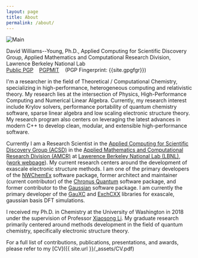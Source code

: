 ```yaml
---
layout: page
title: About
permalink: /about/
---
```

![Main]({{site.url}}/_assets/profile.jpg)

David Williams--Young, Ph.D., Applied Computing for Scientific Discovery Group, Applied Mathematics and Computational Research Division, Lawrence Berkeley National Lab 
<br>[Public PGP]({{site.url}}/_assets/dbwy_pub.txt) &nbsp;&nbsp; 
[PGPMIT](http://pgp.mit.edu/pks/lookup?op=vindex&search=0x8160257273C4F947) &nbsp;&nbsp;
(PGP Fingerprint: {{site.gpgfgr}})

I'm a researcher in the field of Theoretical / Computational Chemistry,
specializing in high-performance, heterogeneous computing and relativistic
theory. My research lies at the intersection of Physics, High-Performance
Computing and Numerical Linear Algebra. Currently, my research interest include
Krylov solvers, performance portability of quantum chemistry software, sparse
linear algebra and low scaling electronic structure theory. My research program
also centers on leveraging the latest advances in modern C++ to develop clean,
modular, and extensible high-performance software.

Currently I am a Research Scientist in the 
[Applied Computing for Scientific Discovery Group (ACSD)](https://crd.lbl.gov/divisions/amcr/computational-science-dept/acsd) in the 
[Applied Mathematics and Computational Research Division (AMCR)](https://crd.lbl.gov/divisions/amcr)
at [Lawerence Berkeley National Lab (LBNL)](https://lbl.gov/), 
([work webpage](https://crd.lbl.gov/divisions/amcr/computational-science-dept/acsd/staff/staff-members/david-williams-young)).
My current research centers around the development of exascale electronic
structure methods. I am one of the primary developers of the [NWChemEx](https://www.exascaleproject.org/research-project/nwchemex) software
package, former architect and maintainer (current contributor) of the 
[Chronus Quantum](https://www.chronusquantum.org) software package, 
and former contributor to the [Gaussian](https://gaussian.com/) software
package. I am currently the primary developer of the [GauXC](https://github.com/wavefunction91/GauXC) and [ExchCXX](https://github.com/wavefunction91/ExchCXX)
libraries for exascale, gaussian basis DFT simulations.


I received my Ph.D. in Chemistry at the University of Washington in 2018 under the supervision
of Professor [Xiaosong Li](http://depts.washington.edu/ligroup). 
My graduate research primarily centered around methods development in the
field of quantum chemistry, specifically electronic structure theory.


For a full list of contributions, publications, presentations, and awards, please refer to my [CV]({{ site.url }}/_assets/CV.pdf)
